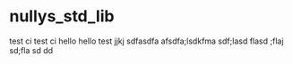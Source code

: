 # nullys_std_lib
test ci
test ci
hello
hello
test
jjkj
sdfasdfa
afsdfa;lsdkfma
sdf;lasd
flasd
;flaj
sd;fla
sd
dd

